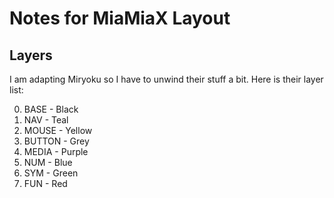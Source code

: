 # Notes for MiaMiaX Layout

## Layers

I am adapting Miryoku so I have to unwind their stuff a bit. Here is their layer list:

0. BASE - Black
1. NAV - Teal
2. MOUSE - Yellow
3. BUTTON - Grey
4. MEDIA - Purple
5. NUM - Blue
6. SYM - Green
7. FUN - Red
